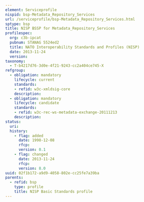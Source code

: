 ```yaml
---
element: Serviceprofile
nispid: bsp-Metadata_Repository_Services
url: /serviceprofile/bsp-Metadata_Repository_Services.html
sptype: bsp
title: NISP BSSP for Metadata_Repository_Services
profilespec:
  org: c3b-ipcat
  pubnum: STANAG 5524ed2
  title: NATO Interoperability Standards and Profiles (NISP)
  date: 2013-11-24
  version: 
taxonomy:
  - T-b4217d76-3d0e-4f21-9243-cc2a404ce745-X
refgroup:
  - obligation: mandatory
    lifecycle: current
    standards: 
    - refid: w3c-xmldsig-core
    description: 
  - obligation: mandatory
    lifecycle: candidate
    standards: 
    - refid: w3c-rec-ws-metadata-exchange-20111213
    description: 
status:
  uri: 
  history: 
    - flag: added
      date: 1998-12-08
      rfcp: 
      version: 0.1
    - flag: changed
      date: 2013-11-24
      rfcp: 
      version: 8.0
uuid: 02f1b172-a9d9-4058-802e-cc25fe7a39ba
parents:
  - refid: bsp
    type: profile
    title: NISP Basic Standards profile
---
```

